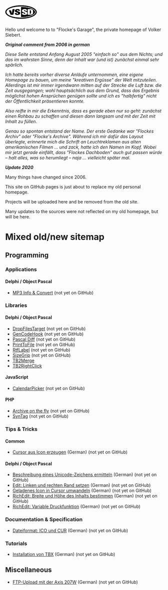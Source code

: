 # <img alt="VSSD" src="vssd.png" width="20%" style="border:0; padding:0;">

Hello und welcome to to "Flocke's Garage", the private homepage of Volker Siebert.

***Original comment from 2006 in german***

*Diese Seite entstand Anfang August 2005 "einfach so" aus dem Nichts; und das im wahrsten Sinne, denn der Inhalt war (und ist) zunächst einmal sehr spärlich.*

*Ich hatte bereits vorher diverse Anläufe unternommen, eine eigene Homepage zu bauen, um meine "kreativen Ergüsse" der Welt mitzuteilen. Allerdings ist mir immer irgendwann mitten auf der Strecke die Luft bzw. die Zeit ausgegangen; wohl hauptsächlich aus dem Grund, dass das Ergebnis möglichst hohen Ansprüchen genügen sollte und ich es "halbfertig" nicht der Öffentlichkeit präsentieren konnte.*

*Also reifte in mir die Erkenntnis, dass es gerade eben nur so geht: zunächst einen Rohbau zu schaffen und diesen dann langsam und mit der Zeit mit Inhalt zu füllen.*

*Genau so spontan entstand der Name. Der erste Gedanke war "Flockes Archiv" oder "Flocke's Archive". Während ich mir dafür das Layout überlegte, erinnerte mich die Schrift an Leuchtreklamen aus alten amerikanischen Filmen ... und zack, hatte ich den Namen im Kopf. Wobei mir jetzt gerade einfällt, dass "Flockes Dachboden" auch gut passen würde – halt alles, was so herumliegt – naja ... vielleicht später mal.*

***Update 2020***

Many things have changed since 2006.

This site on GitHub pages is just about to replace my old personal homepage.

Projects will be uploaded here and be removed from the old site.

Many updates to the sources were not reflected on my old homepage, but will be here.

# Mixed old/new sitemap

## Programming

### Applications

#### Delphi / Object Pascal

* [MP3 Info & Convert](http://flocke.vssd.de/prog/apps/pascal/mp3conv/) (not yet on GitHub)

### Libraries

#### Delphi / Object Pascal

* [DropFilesTarget](http://flocke.vssd.de/prog/code/pascal/dft/) (not yet on GitHub)
* [GenCodeHook](http://flocke.vssd.de/prog/code/pascal/codehook/) (not yet on GitHub)
* [Pascal Diff](http://flocke.vssd.de/prog/code/pascal/pasdiff/) (not yet on GitHub)
* [PrintToFile](http://flocke.vssd.de/prog/code/pascal/prt2file/) (not yet on GitHub)
* [RtfLabel](http://flocke.vssd.de/prog/code/pascal/rtflabel/) (not yet on GitHub)
* [SizeGrip](http://flocke.vssd.de/prog/code/pascal/sizegrip/) (not yet on GitHub)
* [TB2Merge](https://github.com/vssd/TB2Merge)
* [TB2RightClick](https://github.com/vssd/TB2RightClick)

#### JavaScript

* [CalendarPicker](http://flocke.vssd.de/prog/code/js/calpick/) (not yet on GitHub)

#### PHP

* [Archive on the fly](http://flocke.vssd.de/prog/code/php/aotf/) (not yet on GitHub)
* [SynTag](http://flocke.vssd.de/prog/code/php/syntag/) (not yet on GitHub)

### Tips & Tricks

#### Common

* [Cursor aus Icon erzeugen](http://flocke.vssd.de/prog/tips/common/ccfi/) (German) (not yet on GitHub)

#### Delphi / Object Pascal

* [Beschreibung eines Unicode-Zeichens ermitteln](http://flocke.vssd.de/prog/tips/pascal/getuname/) (German) (not yet on GitHub)
* [Edit: Linken und rechten Rand setzen](http://flocke.vssd.de/prog/tips/pascal/setmargin/) (German) (not yet on GitHub)
* [Geladenes Icon in Cursor umwandeln](http://flocke.vssd.de/prog/tips/pascal/citc/) (German) (not yet on GitHub)
* [RichEdit: Breite und Höhe des Inhalts bestimmen](http://flocke.vssd.de/prog/tips/pascal/grtx/) (German) (not yet on GitHub)
* [RichEdit: Variable Druckfunktion](http://flocke.vssd.de/prog/tips/pascal/prtred/) (German) (not yet on GitHub)

### Documentation & Specification

* [Dateiformat: ICO und CUR](http://flocke.vssd.de/prog/research/dficocur/) (German) (not yet on GitHub)

### Tutorials

* [Installation von TBX](http://flocke.vssd.de/prog/howto/insttbx/) (German) (not yet on GitHub)

## Miscellaneous

* [FTP-Upload mit der Axis 207W](http://flocke.vssd.de/misc/axis207w/) (German) (not yet on GitHub)

